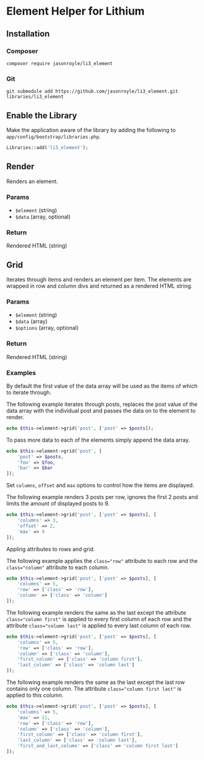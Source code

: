 # Element Helper for Lithium

## Installation

### Composer

```
composer require jasonroyle/li3_element
```

### Git

```
git submodule add https://github.com/jasonroyle/li3_element.git libraries/li3_element
```

## Enable the Library

Make the application aware of the library by adding the following to `app/config/bootstrap/libraries.php`.

```php
Libraries::add('li3_element');
```

## Render

Renders an element.

### Params

* `$element` (string)
* `$data` (array, optional)

### Return

Rendered HTML (string)

## Grid

Iterates through items and renders an element per item. The elements are wrapped in row and column divs and returned as a rendered HTML string.

### Params

* `$element` (string)
* `$data` (array)
* `$options` (array, optional)

### Return

Rendered HTML (string)

### Examples

By default the first value of the data array will be used as the items of which to iterate through.

The following example iterates through posts, replaces the post value of the data array with the individual post and passes the data on to the element to render.

```php
echo $this->element->grid('post', ['post' => $posts]);
```

To pass more data to each of the elements simply append the data array.

```php
echo $this->element->grid('post', [
	'post' => $posts,
	'foo' => $foo,
	'bar' => $bar
]);
```

Set `columns`, `offset` and `max` options to control how the items are displayed.

The following example renders 3 posts per row, ignores the first 2 posts and limits the amount of displayed posts to 9.

```php
echo $this->element->grid('post', ['post' => $posts], [
	'columns' => 3,
	'offset' => 2,
	'max' => 9
]);
```

Appling attributes to rows and grid.

The following example applies the `class="row"` attribute to each row and the `class="column"` attribute to each column.

```php
echo $this->element->grid('post', ['post' => $posts], [
	'columns' => 5,
	'row' => ['class' => 'row'],
	'column' => ['class' => 'column']
]);
```

The following example renders the same as the last except the attribute `class="column first"` is applied to every first column of each row and the attribute `class="column last"` is applied to every last column of each row.

```php
echo $this->element->grid('post', ['post' => $posts], [
	'columns' => 5,
	'row' => ['class' => 'row'],
	'column' => ['class' => 'column'],
	'first_column' => ['class' => 'column first'],
	'last_column' => ['class' => 'column last']
]);
```

The following example renders the same as the last except the last row contains only one column. The attribute `class="column first last"` is applied to this column.

```php
echo $this->element->grid('post', ['post' => $posts], [
	'columns' => 5,
	'max' => 11,
	'row' => ['class' => 'row'],
	'column' => ['class' => 'column'],
	'first_column' => ['class' => 'column first'],
	'last_column' => ['class' => 'column last'],
	'first_and_last_column' => ['class' => 'column first last']
]);
```
